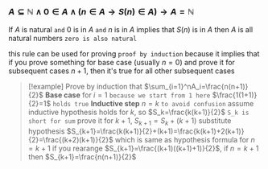 ### $A\subseteq\mathbb{N}\land0\in A\land(n\in A\rightarrow S(n)\in A)\rightarrow A=\mathbb{N}$
If $A$ is natural `and` $0$ is in $A$ `and` $n$ is in $A$ implies that $S(n)$ is in $A$
then $A$ is all natural numbers `zero is also natural`

this rule can be used for proving `proof by induction`
because it implies that if you prove something
for base case (usually $n=0$) and prove it for subsequent cases
$n+1$, then it's true for all other subsequent cases
> [!example] Prove by induction that $\sum_{i=1}^nA_i=\frac{n(n+1)}{2}$
> **Base case** for $i=1$ `because we start from 1 here`
> $\frac{1(1+1)}{2}=1$ `holds true`
> **Inductive step** $n=k$ `to avoid confusion`
> assume inductive hypothesis holds for $k$, so $S_k=\frac{k(k+1)}{2}$ `S_k is short for sum`
> prove it for $k+1$, $S_{k+1}=S_k+(k+1)$
> substitute hypothesis $S_{k+1}=\frac{k(k+1)}{2}+(k+1)=\frac{k(k+1)+2(k+1)}{2}=\frac{(k+2)(k+1)}{2}$
> which is same as hypothesis formula for $n=k+1$ if you rearange
> $S_{k+1}=\frac{(k+1)((k+1)+1)}{2}$, if $n=k+1$ then $S_{k+1}=\frac{n(n+1)}{2}$
> 
